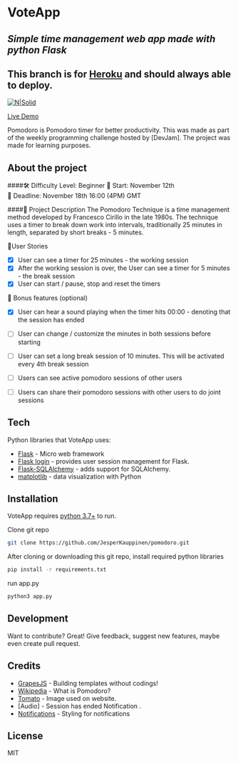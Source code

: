 # VoteApp
## _Simple time management web app made with python Flask_
## This branch is for **[Heroku]** and should always able to deploy.

[![N|Solid](https://flask.palletsprojects.com/en/2.0.x/_images/flask-logo.png)](https://flask.palletsprojects.com/en/2.0.x/)

[Live Demo](https://jeb-pomodoro.herokuapp.com/)

Pomodoro is Pomodoro timer for better productivity.
This was made as part of the weekly programming challenge hosted by [DevJam].
The project was made for learning purposes.

## About the project
####🛠 Difficulty Level: Beginner
📅 Start: November 12th<br>
📅 Deadline: November 18th 16:00 (4PM) GMT

####📝 Project Description
The Pomodoro Technique is a time management method developed by Francesco Cirillo in the late 1980s. The technique uses a timer to break down work into intervals, traditionally 25 minutes in length, separated by short breaks - 5 minutes.

📑User Stories
- [x] User can see a timer for 25 minutes - the working session
- [x] After the working session is over, the User can see a timer for 5 minutes - the break session
- [x] User can start / pause, stop and reset the timers

🌟 Bonus features (optional)
- [x] User can hear a sound playing when the timer hits 00:00 - denoting that the session has ended
- [ ] User can change / customize the minutes in both sessions before starting
- [ ] User can set a long break session of 10 minutes. This will be activated every 4th break session
- [ ] Users can see active pomodoro sessions of other users
- [ ] Users can share their pomodoro sessions with other users to do joint sessions


## Tech

Python libraries that VoteApp uses:

- [Flask] - Micro web framework
- [Flask login] - provides user session management for Flask.
- [Flask-SQLAlchemy] - adds support for SQLAlchemy.
- [matplotlib] - data visualization with Python


## Installation

VoteApp requires [python 3.7+](https://www.python.org/downloads/) to run.

Clone git repo
```sh
git clone https://github.com/JesperKauppinen/pomodoro.git
```

After cloning or downloading this git repo, install required python libraries

```sh
pip install -r requirements.txt
```

run app.py
```sh
python3 app.py
```


## Development

Want to contribute? Great!
Give feedback, suggest new features, maybe even create pull request.


## Credits
- [GrapesJS] - Building templates without codings!
- [Wikipedia] - What is Pomodoro?
- [Tomato] - Image used on website.
- [Audio] - Session has ended Notification .
- [Notifications] - Styling for notifications



## License

MIT

   [Flask]: <https://flask.palletsprojects.com/en/2.0.x/>
   [Flask login]: <https://flask-login.readthedocs.io/en/latest/>
   [Flask-SQLAlchemy]: <https://flask-sqlalchemy.palletsprojects.com/en/2.x/>
   [matplotlib]: <https://matplotlib.org/>
   
   [heroku]: <https://www.heroku.com/>
   
   [GrapesJS]: <https://grapesjs.com/>
   
   [Wikipedia]: <https://en.wikipedia.org/wiki/Pomodoro_Technique>
   [Tomato]: <https://www.seekpng.com/ipng/u2t4o0a9a9r5e6w7_guacamole-apple-tomato-vegetable-clip-art-cartoon-tomato/>
   [Notifications]: <https://github.com/MLaritz/Vanilla-Notify>
